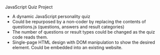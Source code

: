JavaScript Quiz Project

- A dynamic JavaScript personality quiz
- Could be repurposed by a non-coder by replacing the contents of questions.js (questions, answers and result categories)
- The number of questions or result types could be changed as the quiz code reads them.
- Single-page HTML design with DOM manipulation to show the desired element. Could be embedded into an existing website.
